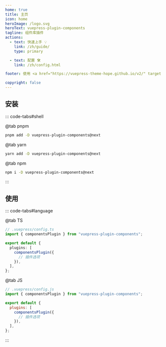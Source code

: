 ```yaml
---
home: true
title: 主页
icon: home
heroImage: /logo.svg
heroText: vuepress-plugin-components
tagline: 组件库插件
actions:
  - text: 快速上手 💡
    link: /zh/guide/
    type: primary

  - text: 配置 🛠
    link: /zh/config.html

footer: 使用 <a href="https://vuepress-theme-hope.github.io/v2/" target="_blank">VuePress Theme Hope</a> 主题 | MIT 协议, 版权所有 © 2019-present Mr.Hope

copyright: false
---
```


## 安装

::: code-tabs#shell

@tab pnpm

```bash
pnpm add -D vuepress-plugin-components@next
```

@tab yarn

```bash
yarn add -D vuepress-plugin-components@next
```

@tab npm

```bash
npm i -D vuepress-plugin-components@next
```

:::

## 使用

::: code-tabs#language

@tab TS

```ts
// .vuepress/config.ts
import { componentsPlugin } from "vuepress-plugin-components";

export default {
  plugins: [
    componentsPlugin({
      // 插件选项
    }),
  ],
};
```

@tab JS

```js
// .vuepress/config.js
import { componentsPlugin } from "vuepress-plugin-components";

export default {
  plugins: [
    componentsPlugin({
      // 插件选项
    }),
  ],
};
```

:::
